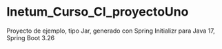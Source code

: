 # Inetum_Curso_CI_proyectoUno
Proyecto de ejemplo, tipo Jar, generado con Spring Initializr para Java 17, Spring Boot 3.26
